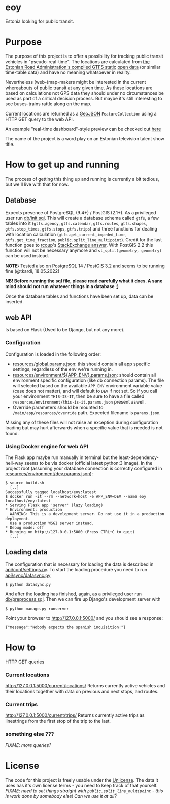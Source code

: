 # eoy
Estonia looking for public transit.

# Purpose
The purpose of this project is to offer a possibility for tracking
public transit vehicles in "pseudo-real-time". The locations are
calculated from [the Estonian Road Administration's compiled GTFS static](
https://transitfeeds.com/p/maanteeamet/510) [open data](
https://www.mnt.ee/eng/public-transportation/public-transport-information-system)
(or similar time-table data) and have no meaning whatsoever in reality.

Nevertheless (web-)map-makers might be interested in the current whereabouts of
public transit at any given time. As these locations are based on calculations
not GPS data they should under no circumstances be used as part of a critical
decision process. But maybe it's still interesting to see buses-trains rattle
along on the map.

Current locations are returned as a [GeoJSON](
https://datatracker.ietf.org/doc/rfc7946/) `FeatureCollection` using a HTTP GET
query to the web API.

An example "real-time dashboard"-style preview can be checked out [here](
https://tkardi.github.io/eoy/example/current.html)

The name of the project is a word play on an Estonian television talent show
title.

# How to get up and running
The process of getting this thing up and running is currently a bit tedious,
but we'll live with that for now.

## Database
Expects presence of PostgreSQL (9.4+) / PostGIS (2.1+). As a privileged user run
[db/init.sql](db/init.sql). This will create a database schema called `gtfs`,
a few tables into it (`gtfs.agency`, `gtfs.calendar`, `gtfs.routes`,
`gtfs.shapes`, `gtfs.stop_times`, `gtfs.stops`, `gtfs.trips`) and three
functions for dealing with location calculation (`gtfs.get_current_impeded_time`,
`gtfs.get_time_fraction`, `public.split_line_multipoint`). Credit for the
last function goes to [rcoup](http://gis.stackexchange.com/users/564/rcoup)'s
[StackExchange answer](http://gis.stackexchange.com/a/112317). With PostGIS 2.2
this function will not be necessary anymore and `st_split(geometry, geometry)`
can be used instead.

**NOTE:** Tested also on PostgreSQL 14 / PostGIS 3.2 and seems to be running
fine (@tkardi, 18.05.2022)

**NB! Before running the sql file, please read carefully what it does. A sane
mind should not run whatever things in a database ;)**

Once the database tables and functions have been set up, data can be inserted.

## web API
Is based on Flask (Used to be Django, but not any more).

### Configuration
Configuration is loaded in the following order:
- [resources/global.params.json](/src/resources/global.params.json): this should
contain all app specific settings, regardless of the env we're running in.
- [resources/environment/${APP_ENV}.params.json](/src/resources/dev.params.json):
should contain all environment specific configuration (like db connection params).
The file will selected based on the available `APP_ENV` environment variable
value (case does not matter), and will default to `DEV` if not set. So if you
call your environment `THIS-IS-IT`, then be sure to have a file called
`resources/environment/this-is-it.params.json` present aswell.
- Override parameters should be mounted to `/main/app/resources/override` path.
Expected filename is `params.json`.

Missing any of these files will not raise an exception during configuration
loading but may hurt afterwards when a specific value that is needed is not
found.

### Using Docker engine for web API
The Flask app maybe run manually in terminal but the least-dependency-hell-way
seems to be via docker (official latest python:3 image). In the project root
(assuming your database connection is correctly configured in
[resources/environment/dev.params.json](/src/resources/dev.params.json)):

```
$ source build.sh
  [..]
Successfully tagged localhost/eoy:latest
$ docker run -it --rm --network=host -e APP_ENV=DEV --name eoy localhost/eoy:latest
* Serving Flask app 'server' (lazy loading)
* Environment: production
  WARNING: This is a development server. Do not use it in a production deployment.
  Use a production WSGI server instead.
* Debug mode: off
* Running on http://127.0.0.1:5000 (Press CTRL+C to quit)
  [..]
```

## Loading data
The configuration that is necessary for loading the data is described in
[api/conf/settings.py](api/conf/settings.py). To start the loading procedure
you need to run [api/sync/datasync.py](api/sync/datasync.py)

`$ python datasync.py`

And after the loading has finished, again, as a privileged user run
[db/preprocess.sql](db/preprocess.sql). Then we can fire up Django's
development server with

`$ python manage.py runserver`

Point your browser to http://127.0.0.1:5000/ and you should see a
response:

`{"message":"Nobody expects the spanish inquisition!"}`

# How to
HTTP GET queries

### Current locations
http://127.0.0.1:5000/current/locations/
Returns currently active vehicles and their locations together
with data on previous and next stops, and routes.

### Current trips
http://127.0.0.1:5000/current/trips/
Returns currently active trips as linestrings from the first stop of the
trip to the last.

### something else ???
_FIXME: more queries?_

# License
The code for this project is freely usable under the [Unlicense](
http://unlicense.org). The data it uses has it's own license terms - you need to
keep track of that yourself.
_FIXME: need to set things straight with `public.split_line_multipoint` -
this is work done by somebody else! Can we use it at all?_
